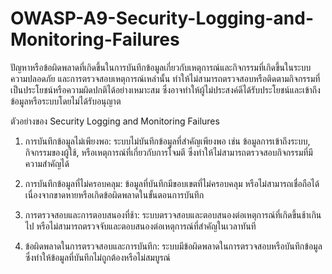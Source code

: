 # OWASP-A9-Security-Logging-and-Monitoring-Failures

  ปัญหาหรือข้อผิดพลาดที่เกิดขึ้นในการบันทึกข้อมูลเกี่ยวกับเหตุการณ์และกิจกรรมที่เกิดขึ้นในระบบความปลอดภัย และการตรวจสอบเหตุการณ์เหล่านั้น ทำให้ไม่สามารถตรวจสอบหรือติดตามกิจกรรมที่เป็นประโยชน์หรือความผิดปกติได้อย่างเหมาะสม ซึ่งอาจทำให้ผู้ไม่ประสงค์ดีได้รับประโยชน์และเข้าถึงข้อมูลหรือระบบโดยไม่ได้รับอนุญาต

ตัวอย่างของ Security Logging and Monitoring Failures

  1.  การบันทึกข้อมูลไม่เพียงพอ: ระบบไม่บันทึกข้อมูลที่สำคัญเพียงพอ เช่น ข้อมูลการเข้าถึงระบบ, กิจกรรมของผู้ใช้, หรือเหตุการณ์ที่เกี่ยวกับการโจมตี ซึ่งทำให้ไม่สามารถตรวจสอบกิจกรรมที่มีความสำคัญได้

  2.  การบันทึกข้อมูลที่ไม่ครอบคลุม: ข้อมูลที่บันทึกมีขอบเขตที่ไม่ครอบคลุม หรือไม่สามารถเชื่อถือได้เนื่องจากขาดหายหรือเกิดข้อผิดพลาดในขั้นตอนการบันทึก

  3.  การตรวจสอบและการตอบสนองที่ช้า: ระบบตรวจสอบและตอบสนองต่อเหตุการณ์ที่เกิดขึ้นช้าเกินไป หรือไม่สามารถตรวจจับและตอบสนองต่อเหตุการณ์ที่สำคัญในเวลาทันที

  4.  ข้อผิดพลาดในการตรวจสอบและการบันทึก: ระบบมีข้อผิดพลาดในการตรวจสอบหรือบันทึกข้อมูล ซึ่งทำให้ข้อมูลที่บันทึกไม่ถูกต้องหรือไม่สมบูรณ์

